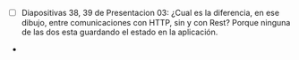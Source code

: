 - [ ] Diapositivas 38, 39 de Presentacion 03: ¿Cual es la diferencia, en ese dibujo, entre comunicaciones con HTTP, sin y con Rest? Porque ninguna de las dos esta guardando el estado en la aplicación.
- 